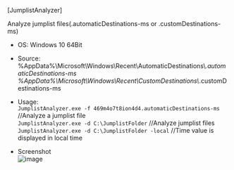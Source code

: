 [JumplistAnalyzer]  

Analyze jumplist files(.automaticDestinations-ms or .customDestinations-ms)  

- OS: Windows 10 64Bit  
- Source: %AppData%\Microsoft\Windows\Recent\AutomaticDestinations\\*.automaticDestinations-ms  
%AppData%\Microsoft\Windows\Recent\CustomDestinations\\*.customDestinations-ms  

- Usage:  
`JumplistAnalyzer.exe -f 469m4o7t8ion4d4.automaticDestinations-ms` //Analyze a jumplist file   
`JumplistAnalyzer.exe -d C:\JumplistFolder` //Analyze jumplist files   
`JumplistAnalyzer.exe -d C:\JumplistFolder -local` //Time value is displayed in local time  

- Screenshot  
![image](https://user-images.githubusercontent.com/69110090/109501970-b51dfd00-7adb-11eb-958f-d35f86e096e7.png)  
